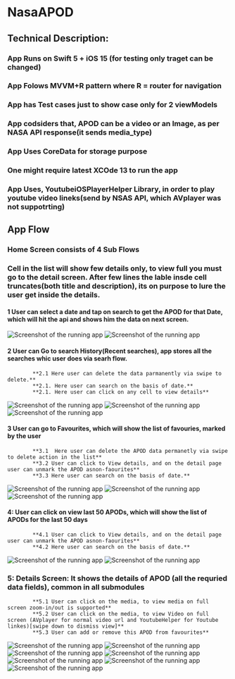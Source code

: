 # NasaAPOD

## Technical Description:

### App Runs on Swift 5 + iOS 15 (for testing only traget can be changed) 
### App Folows MVVM+R pattern where R = router for navigation
### App has Test cases just to show case only for 2 viewModels
### App codsiders that, APOD can be a video or an Image, as per NASA API response(it sends media_type)
### App Uses CoreData for storage purpose
### One might require latest XCOde 13 to run the app
### App Uses, **YoutubeiOSPlayerHelper** Library, in order to play youtube video lineks(send by NSAS API, which AVplayer was not suppotrting)

## App Flow
### Home Screen consists of 4 Sub Flows
### Cell in the list will show few details only, to view full you must go to the detail screen. After few lines the lable insde cell truncates(both title and description), its on purpose to lure the user get inside the details.
#### 1 User can select a date and tap on search to get the APOD for that Date, which will hit the api and shows him the data on next screen.
![Screenshot of the running app](home.png)
![Screenshot of the running app](homeDate.png)

#### 2 User can Go to search History(Recent searches), app stores all the searches whic user does via searh flow. 
            **2.1 Here user can delete the data parmanently via swipe to delete.**
            **2.1. Here user can search on the basis of date.**
            **2.1. Here user can click on any cell to view details**
![Screenshot of the running app](recentSearches.png)
![Screenshot of the running app](historyEmpty.png)
![Screenshot of the running app](search.png)

#### 3 User can go to Favourites, which will show the list of favouries, marked by the user
            **3.1  Here user can delete the APOD data permanetly via swipe to delete action in the list**
            **3.2 User can click to View details, and on the detail page user can unmark the APOD asnon-faourites**
            **3.3 Here user can search on the basis of date.**
![Screenshot of the running app](Favourites.png)
![Screenshot of the running app](favouritesEmpty.png)
![Screenshot of the running app](Swipe.png)

#### 4: User can click on view last 50 APODs, which will show the list of APODs for the last 50 days
            **4.1 User can click to View details, and on the detail page user can unmark the APOD asnon-faourites**
            **4.2 Here user can search on the basis of date.**
![Screenshot of the running app](last50.png)
![Screenshot of the running app](last50Search.png)

### 5: Details Screen: It shows the details of APOD (all the requried data fields), common in all submodules
            **5.1 User can click on the media, to view media on full screen zoom-in/out is supported** 
            **5.2 User can click on the media, to view Video on full screen (AVplayer for normal video url and YoutubeHelper for Youtube linkes)[swipe down to dismiss view]** 
            **5.3 User can add or remove this APOD from favourites**
![Screenshot of the running app](detailsImage.png)
![Screenshot of the running app](detailsViewVideo.png)
![Screenshot of the running app](AddedToFavourites.png)
![Screenshot of the running app](videoPlaceholder.png)
![Screenshot of the running app](ImagePreview.png)
![Screenshot of the running app](DetailsWithPlaceholder.png)
![Screenshot of the running app](detailsViewRemoveFavs.png)
